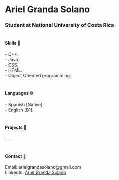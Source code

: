 <h1> Ariel Granda Solano </h1> 
<h3> Student at National University of Costa Rica </h3>

#
<h4> Skills 🧠 </h4>
<p>  
     - C++. <br>
     - Java. <br>
     - CSS. <br>
     - HTML. <br>
     - Object Oriented programming. <br>
</p>

#
<h4> Languages 🌐 </h4>
<p>  
     - Spanish [Native]. <br>
     - English [B1].<br>
</p>

#
<h4> Projects 🎨</h4>
<p>  
     . . .
</p>

#
<h4> Contact 📡 </h4>
<p>  
     Email: arielgrandasolano@gmail.com <br>
     LinkedIn: <a href="https://cr.linkedin.com/in/ariel-granda?trk=profile-badge">Ariel Granda Solano</a> <br>
              
</p>
